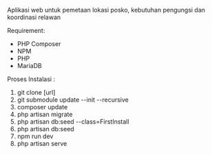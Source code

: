 Aplikasi web untuk pemetaan lokasi posko, kebutuhan pengungsi dan koordinasi relawan

Requirement:
- PHP Composer
- NPM
- PHP
- MariaDB

Proses Instalasi :
1. git clone [url]
2. git submodule update --init --recursive
3. composer update
4. php artisan migrate
5. php artisan db:seed --class=FirstInstall
6. php artisan db:seed
7. npm run dev
8. php artisan serve

